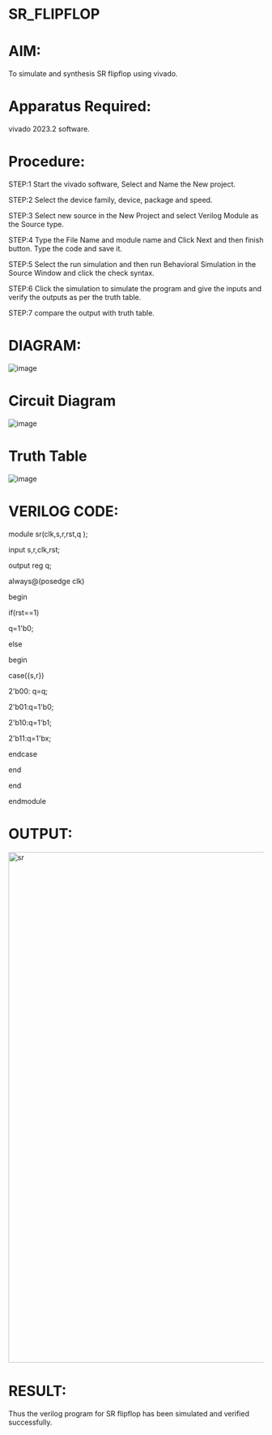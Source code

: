 # SR_FLIPFLOP

# AIM:

To simulate and synthesis SR flipflop using vivado.

# Apparatus Required:

vivado 2023.2 software.

# Procedure:

STEP:1 Start the vivado software, Select and Name the New project.

STEP:2 Select the device family, device, package and speed.

STEP:3 Select new source in the New Project and select Verilog Module as the Source type.

STEP:4 Type the File Name and module name and Click Next and then finish button. Type the code and save it.

STEP:5 Select the run simulation and then run Behavioral Simulation in the Source Window and click the check syntax.

STEP:6 Click the simulation to simulate the program and give the inputs and verify the outputs as per the truth table.

STEP:7 compare the output with truth table.
# DIAGRAM:

![image](https://github.com/RESMIRNAIR/SR_FLIPFLOP/assets/154305926/c17acfa3-84d9-4ef6-99ab-d36655169f63)

# Circuit Diagram

![image](https://github.com/RESMIRNAIR/SR_FLIPFLOP/assets/154305926/51cb1738-6112-466e-a1b0-f9dd9f2e9d25)

# Truth Table

![image](https://github.com/RESMIRNAIR/SR_FLIPFLOP/assets/154305926/0946849a-bd0a-445b-b27e-0833dee20e51)


# VERILOG CODE:

module sr(clk,s,r,rst,q );

input s,r,clk,rst;

output reg q;

always@(posedge clk)

begin

if(rst==1)

q=1'b0;

else

begin

case({s,r})

2'b00: q=q;

2'b01:q=1'b0;

2'b10:q=1'b1;

2'b11:q=1'bx;

endcase

end

end

endmodule

# OUTPUT:

<img width="1007" alt="sr" src="https://github.com/teja2134/SR_FLIPFLOP/assets/161149578/37e85738-7801-4d78-9e23-1e3599013f20">

# RESULT:

Thus the verilog program for SR flipflop has been simulated and verified successfully.
